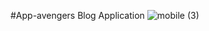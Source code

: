 #App-avengers Blog Application
![mobile (3)](https://github.com/bhaveshkumar96/app-avengers/assets/110034571/32f46eb6-9dad-42cc-b465-0722d1d814d1)

